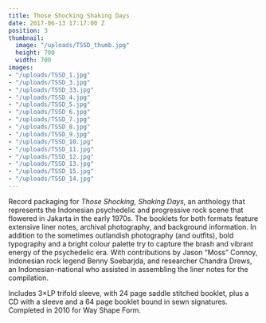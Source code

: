 ```yaml
---
title: Those Shocking Shaking Days
date: 2017-06-13 17:17:00 Z
position: 3
thumbnail:
  image: "/uploads/TSSD_thumb.jpg"
  height: 700
  width: 700
images:
- "/uploads/TSSD_1.jpg"
- "/uploads/TSSD_3.jpg"
- "/uploads/TSSD_33.jpg"
- "/uploads/TSSD_4.jpg"
- "/uploads/TSSD_5.jpg"
- "/uploads/TSSD_6.jpg"
- "/uploads/TSSD_7.jpg"
- "/uploads/TSSD_8.jpg"
- "/uploads/TSSD_9.jpg"
- "/uploads/TSSD_10.jpg"
- "/uploads/TSSD_11.jpg"
- "/uploads/TSSD_12.jpg"
- "/uploads/TSSD_13.jpg"
- "/uploads/TSSD_15.jpg"
- "/uploads/TSSD_14.jpg"
---
```


Record packaging for *Those Shocking, Shaking Days*, an anthology that represents the Indonesian psychedelic and progressive rock scene that flowered in Jakarta in the early 1970s. The booklets for both formats feature extensive liner notes, archival photography, and background information. In addition to the sometimes outlandish photography (and outfits), bold typography and a bright colour palette try to capture the brash and vibrant energy of the psychedelic era. With contributions by Jason “Moss” Connoy, Indonesian rock legend Benny Soebarjda, and researcher Chandra Drews, an Indonesian-national who assisted in assembling the liner notes for the compilation. 

Includes 3×LP trifold sleeve, with 24 page saddle stitched booklet, plus a CD with a sleeve and a 64 page booklet bound in sewn signatures. Completed in 2010 for Way Shape Form.